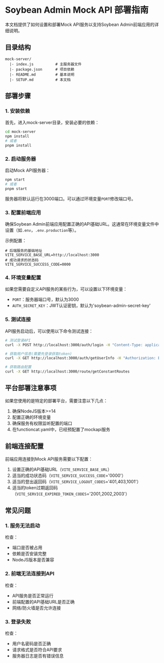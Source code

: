 # Soybean Admin Mock API 部署指南

本文档提供了如何设置和部署Mock API服务以支持Soybean Admin前端应用的详细说明。

## 目录结构

```
mock-server/
  |- index.js          # 主服务器文件
  |- package.json      # 项目依赖
  |- README.md         # 基本说明
  |- SETUP.md          # 本文档
```

## 部署步骤

### 1. 安装依赖

首先，进入mock-server目录，安装必要的依赖：

```bash
cd mock-server
npm install
# 或者
pnpm install
```

### 2. 启动服务器

启动Mock API服务器：

```bash
npm start
# 或者
pnpm start
```

服务器将默认运行在3000端口。可以通过环境变量`PORT`修改端口号。

### 3. 配置前端应用

确保Soybean Admin前端应用配置正确的API基础URL。这通常在环境变量文件中设置（如`.env`，`.env.production`等）。

示例配置：

```
# 后端服务的基础地址
VITE_SERVICE_BASE_URL=http://localhost:3000
# 成功请求的状态码
VITE_SERVICE_SUCCESS_CODE=0000
```

### 4. 环境变量配置

如果您需要自定义API服务的某些行为，可以设置以下环境变量：

- `PORT`：服务器端口号，默认为3000
- `AUTH_SECRET_KEY`：JWT认证密钥，默认为'soybean-admin-secret-key'

### 5. 测试连接

API服务启动后，可以使用以下命令测试连接：

```bash
# 测试登录API
curl -X POST http://localhost:3000/auth/login -H "Content-Type: application/json" -d '{"userName":"Soybean","password":"123456"}'

# 获取用户信息(需要先登录获取token)
curl -X GET http://localhost:3000/auth/getUserInfo -H "Authorization: Bearer YOUR_TOKEN_HERE"

# 获取路由配置
curl -X GET http://localhost:3000/route/getConstantRoutes
```

## 平台部署注意事项

如果您使用的是特定的部署平台，需要注意以下几点：

1. 确保NodeJS版本>=14
2. 配置正确的环境变量
3. 确保服务有权限监听配置的端口
4. 在functioncat.yaml中，已经预配置了mockapi服务

## 前端连接配置

前端应用连接到Mock API服务需要以下配置：

1. 设置正确的API基础URL（`VITE_SERVICE_BASE_URL`）
2. 适当的成功状态码（`VITE_SERVICE_SUCCESS_CODE`='0000'）
3. 适当的登出返回码（`VITE_SERVICE_LOGOUT_CODES`='401,403,1001'）
4. 适当的token过期返回码（`VITE_SERVICE_EXPIRED_TOKEN_CODES`='2001,2002,2003'）

## 常见问题

### 1. 服务无法启动

检查：
- 端口是否被占用
- 依赖是否安装完整
- NodeJS版本是否兼容

### 2. 前端无法连接到API

检查：
- API服务是否正常运行
- 前端配置的API基础URL是否正确
- 网络/防火墙是否允许连接

### 3. 登录失败

检查：
- 用户名密码是否正确
- 请求格式是否符合API要求
- 服务器日志是否有错误信息 